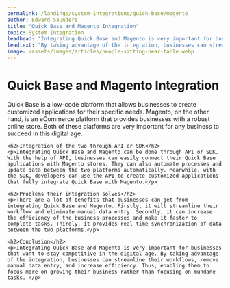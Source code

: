 ```yaml
---
permalink: /landings/system-integrations/quick-base/magento
author: Edward Saunders
title: "Quick Base and Magento Integration"
topic: System Integration
leadhead: "Integrating Quick Base and Magento is very important for businesses that want to stay competitive in the digital age"
leadtext: "By taking advantage of the integration, businesses can streamline their workflows, remove manual data entry, and increase efficiency. Thus, enabling them to focus more on growing their business rather than focusing on mundane tasks."
image: /assets/images/articles/people-sitting-near-table.webp
---
```

<div class="arttext">
	<h1>Quick Base and Magento Integration</h1>
	<p>Quick Base is a low-code platform that allows businesses to create customized applications for their specific needs. Magento, on the other hand, is an eCommerce platform that provides businesses with a robust online store. Both of these platforms are very important for any business to succeed in this digital age. </p>

	<h2>Integration of the two through API or SDK</h2>
	<p>Integrating Quick Base and Magento can be done through API or SDK. With the help of API, businesses can easily connect their Quick Base applications with Magento stores. They can also automate processes and update data between the two platforms automatically. Meanwhile, with the SDK, developers can use the API to create customized applications that fully integrate Quick Base with Magento.</p>

	<h2>Problems their integration solves</h2>
	<p>There are a lot of benefits that businesses can get from integrating Quick Base and Magento. Firstly, it will streamline their workflow and eliminate manual data entry. Secondly, it can increase the efficiency of the business processes and make it faster to complete tasks. Thirdly, it provides real-time synchronization of data between the two platforms.</p>

	<h2>Conclusion</h2>
	<p>Integrating Quick Base and Magento is very important for businesses that want to stay competitive in the digital age. By taking advantage of the integration, businesses can streamline their workflows, remove manual data entry, and increase efficiency. Thus, enabling them to focus more on growing their business rather than focusing on mundane tasks. </p>

</div>